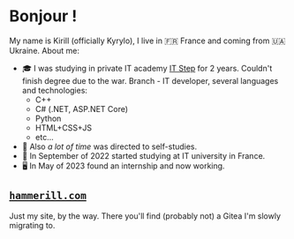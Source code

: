 # Bonjour !
My name is Kirill (officially Kyrylo), I live in 🇫🇷 France and coming from 🇺🇦 Ukraine. About me:
- 🎓 I was studying in private IT academy [IT Step](https://mariupol.itstep.org/) for 2 years. 
Couldn't finish degree due to the war. 
Branch - IT developer, several languages and technologies:
  * C++
  * C# (.NET, ASP.NET Core)
  * Python
  * HTML+CSS+JS
  * etc...
- 🍵 Also _a lot of time_ was directed to self-studies.
- 🏫 In September of 2022 started studying at IT university in France.
- 🖥️ In May of 2023 found an internship and now working.

## [`hammerill.com`](https://hammerill.com/)
Just my site, by the way. There you'll find (probably not) a Gitea I'm slowly migrating to.
